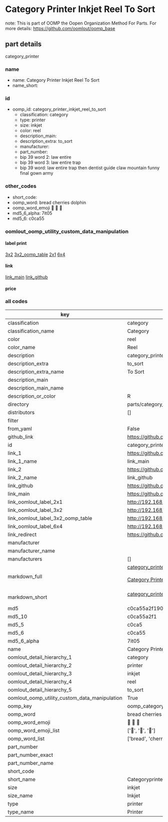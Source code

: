 # Category Printer Inkjet Reel To Sort  

note: This is part of OOMP the Oopen Organization Method For Parts. For more details: https://github.com/oomlout/oomp_base

##  part details
  



category_printer



### name
* name: Category Printer Inkjet Reel To Sort
* name_short: 
### id
* oomp_id: category_printer_inkjet_reel_to_sort
  * classification: category
  * type: printer
  * size: inkjet
  * color: reel
  * description_main: 
  * description_extra: to_sort
  * manufacturer: 
  * part_number: 
  * bip 39 word 2: law entire
  * bip 39 word 3: law entire trap
  * bip 39 word: law entire trap then dentist guide claw mountain funny final gown army

### other_codes
* short_code: 
* oomp_word: bread cherries dolphin
* oomp_word_emoji :bread: :cherries: :dolphin:
* md5_6_alpha: 7it05
* md5_6: c0ca55






### oomlout_oomp_utility_custom_data_manipulation
#### label print
[3x2](http://192.168.1.245:1112/?label=oomp%207it05)
[3x2_oomp_table](http://192.168.1.108:1112/?label=oomp%207it05)
[2x1](http://192.168.1.242:1112/?label=oomp%207it05)
[6x4](http://192.168.1.55:1112/?label=oomp%207it05)    

#### link

[link_main](https://github.com/oomlout/oomlout_oomp_version_1_messy/tree/main/parts/category_printer_inkjet_reel_to_sort) [link_github](https://github.com/oomlout/oomlout_oomp_version_1_messy/tree/main/parts/category_printer_inkjet_reel_to_sort)                             

#### price







### all codes 
| key | value |  
| --- | --- |  
| classification | category |  
| classification_name | Category |  
| color | reel |  
| color_name | Reel |  
| description | category_printer |  
| description_extra | to_sort |  
| description_extra_name | To Sort |  
| description_main |  |  
| description_main_name |  |  
| description_or_color | R  |  
| directory | parts/category_printer_inkjet_reel_to_sort |  
| distributors | [] |  
| filter |  |  
| from_yaml | False |  
| github_link | https://github.com/oomlout/oomlout_oomp_part_src/tree/main/parts/category_printer_inkjet_reel_to_sort |  
| id | category_printer_inkjet_reel_to_sort |  
| link_1 | https://github.com/oomlout/oomlout_oomp_version_1_messy/tree/main/parts/category_printer_inkjet_reel_to_sort |  
| link_1_name | link_main |  
| link_2 | https://github.com/oomlout/oomlout_oomp_version_1_messy/tree/main/parts/category_printer_inkjet_reel_to_sort |  
| link_2_name | link_github |  
| link_github | https://github.com/oomlout/oomlout_oomp_version_1_messy/tree/main/parts/category_printer_inkjet_reel_to_sort |  
| link_main | https://github.com/oomlout/oomlout_oomp_version_1_messy/tree/main/parts/category_printer_inkjet_reel_to_sort |  
| link_oomlout_label_2x1 | http://192.168.1.242:1112/?label=oomp%207it05 |  
| link_oomlout_label_3x2 | http://192.168.1.245:1112/?label=oomp%207it05 |  
| link_oomlout_label_3x2_oomp_table | http://192.168.1.108:1112/?label=oomp%207it05 |  
| link_oomlout_label_6x4 | http://192.168.1.55:1112/?label=oomp%207it05 |  
| link_redirect | https://github.com/oomlout/oomlout_oomp_version_1_messy/tree/main/parts/category_printer_inkjet_reel_to_sort |  
| manufacturer |  |  
| manufacturer_name |  |  
| manufacturers | [] |  
| markdown_full | [category_printer_inkjet_reel_to_sort](none)<br>[](none)<br>[Category Printer Inkjet Reel To Sort](none)<br><br> |  
| markdown_short | [category_printer_inkjet_reel_to_sort](none)<br><br> |  
| md5 | c0ca55a2f19085419e1d4e03ce92e3ef |  
| md5_10 | c0ca55a2f1 |  
| md5_5 | c0ca5 |  
| md5_6 | c0ca55 |  
| md5_6_alpha | 7it05 |  
| name | Category Printer Inkjet Reel To Sort |  
| oomlout_detail_hierarchy_1 | category |  
| oomlout_detail_hierarchy_2 | printer |  
| oomlout_detail_hierarchy_3 | inkjet |  
| oomlout_detail_hierarchy_4 | reel |  
| oomlout_detail_hierarchy_5 | to_sort |  
| oomlout_oomp_utility_custom_data_manipulation | True |  
| oomp_key | oomp_category_printer_inkjet_reel_to_sort |  
| oomp_word | bread cherries dolphin |  
| oomp_word_emoji | :bread: :cherries: :dolphin: |  
| oomp_word_emoji_list | [':bread:', ':cherries:', ':dolphin:'] |  
| oomp_word_list | ['bread', 'cherries', 'dolphin'] |  
| part_number |  |  
| part_number_exact |  |  
| part_number_name |  |  
| short_code |  |  
| short_name | Categoryprinter |  
| size | inkjet |  
| size_name | Inkjet |  
| type | printer |  
| type_name | Printer |  
